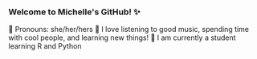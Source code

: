 ### Welcome to Michelle's GitHub! ✨
💜 Pronouns: she/her/hers
💫 I love listening to good music,
   spending time with cool people,
   and learning new things!
🌱 I am currently a student learning R and Python


<!--
**mnpark/mnpark** is a ✨ _special_ ✨ repository because its `README.md` (this file) appears on your GitHub profile.

Here are some ideas to get you started:

- 🔭 I’m currently working on ...
- 🌱 I’m currently learning ...
- 👯 I’m looking to collaborate on ...
- 🤔 I’m looking for help with ...
- 💬 Ask me about ...
- 📫 How to reach me: ...
- 😄 Pronouns: ...
- ⚡ Fun fact: ...
-->
